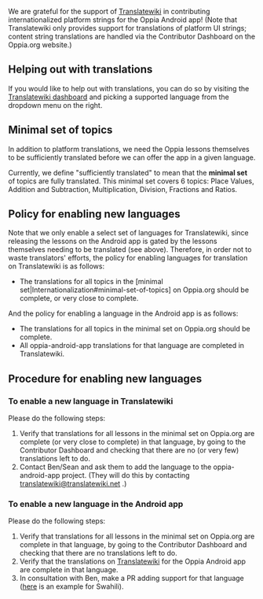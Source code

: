 We are grateful for the support of [Translatewiki](https://translatewiki.net/w/i.php?title=Special:Translate&group=oppia-android-app&filter=%21translated&action=translate) in contributing internationalized platform strings for the Oppia Android app! (Note that Translatewiki only provides support for translations of platform UI strings; content string translations are handled via the Contributor Dashboard on the Oppia.org website.)

## Helping out with translations

If you would like to help out with translations, you can do so by visiting the [Translatewiki dashboard](https://translatewiki.net/w/i.php?title=Special:Translate&group=oppia-android-app&filter=%21translated&action=translate) and picking a supported language from the dropdown menu on the right.

## Minimal set of topics

In addition to platform translations, we need the Oppia lessons themselves to be sufficiently translated before we can offer the app in a given language.

Currently, we define "sufficiently translated" to mean that the **minimal set** of topics are fully translated. This minimal set covers 6 topics: Place Values, Addition and Subtraction, Multiplication, Division, Fractions and Ratios.

## Policy for enabling new languages

Note that we only enable a select set of languages for Translatewiki, since releasing the lessons on the Android app is gated by the lessons themselves needing to be translated (see above). Therefore, in order not to waste translators' efforts, the policy for enabling languages for translation on Translatewiki is as follows:

  - The translations for all topics in the [minimal set|Internationalization#minimal-set-of-topics] on Oppia.org should be complete, or very close to complete.

And the policy for enabling a language in the Android app is as follows:

  - The translations for all topics in the minimal set on Oppia.org should be complete.
  - All oppia-android-app translations for that language are completed in Translatewiki.

## Procedure for enabling new languages

### To enable a new language in Translatewiki

Please do the following steps:

  1. Verify that translations for all lessons in the minimal set on Oppia.org are complete (or very close to complete) in that language, by going to the Contributor Dashboard and checking that there are no (or very few) translations left to do.
  2. Contact Ben/Sean and ask them to add the language to the oppia-android-app project. (They will do this by contacting translatewiki@translatewiki.net .)

### To enable a new language in the Android app

Please do the following steps:

  1. Verify that translations for all lessons in the minimal set on Oppia.org are complete in that language, by going to the Contributor Dashboard and checking that there are no translations left to do.
  2. Verify that the translations on [Translatewiki](https://translatewiki.net/w/i.php?title=Special:Translate&group=oppia-android-app&filter=%21translated&action=translate) for the Oppia Android app are complete in that language.
  3. In consultation with Ben, make a PR adding support for that language ([here](https://github.com/oppia/oppia-android/pull/4307/files) is an example for Swahili).